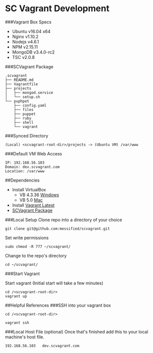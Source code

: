 SC Vagrant Development
======================

###Vagrant Box Specs
* Ubuntu v16.04 x64
* Nginx v1.10.2
* Nodejs v4.6.1
* NPM v2.15.11
* MongoDB v3.4.0-rc2
* TSC v2.0.8

###SCVagrant Package
```
.scvagrant
├── README.md
├── Vagrantfile
├── projects
│   ├── mongod.service
│   └── setup.sh
└── puphpet
    ├── config.yaml
    ├── files
    ├── puppet
    ├── ruby
    ├── shell
    └── vagrant

```
###Synced Directory
```
(Local) <scvagrant-root-dir>/projects -> (Ubuntu VM) /var/www
```
###Default VM Web Access
```
IP: 192.168.56.103
Domain: dev.scvagrant.com
Location: /var/www
```

##Dependencies

* Install VirtualBox
  * VB 4.3.36 [Windows](https://s3.amazonaws.com/scasinos-dev/vagrant/VirtualBox-4.3.36-105129-Win.exe)
  * VB 5.0 [Mac](http://download.virtualbox.org/virtualbox/5.0.0/VirtualBox-5.0.0-101573-OSX.dmg)
* Install [Vagrant Latest](https://www.vagrantup.com/downloads.html)
* [SCVagrant Package](https://s3.amazonaws.com/scasinos-dev/vagrant/scvagrant.zip)

###Local Setup
Clone repo into a directory of your choice
```
git clone git@github.com:messified/scvagrant.git
```

Set write permissions
```
sudo chmod -R 777 ~/scvagrant/
```

Change to the repo's directory
```
cd ~/scvagrant/
```

###Start Vagrant

Start vagrant (Initial start will take a few minutes)
```
cd /<scvagrant-root-dir>
vagrant up
```

##Helpful References
###SSH into your vagrant box
```
cd /<scvagrant-root-dir>

vagrant ssh
```

###Local Host File (optional)
Once that's finished add this to your local machine's host file.
```
192.168.56.103   dev.scvagrant.com
```

